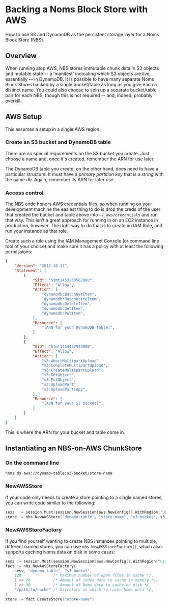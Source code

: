 # Backing a Noms Block Store with AWS

How to use S3 and DynamoDB as the persistent storage layer for a Noms Block Store (NBS).

## Overview

When running atop AWS, NBS stores immutable chunk data in S3 objects and mutable state -- a 'manifest' indicating which S3 objects are live, essentially -- in DynamoDB. It is possible to have many separate Noms Block Stores backed by a single bucket/table as long as you give each a distinct name. You could also choose to spin up a separate bucket/table pair for each NBS, though this is not required -- and, indeed, probably overkill.

## AWS Setup

This assumes a setup in a single AWS region.

### Create an S3 bucket and DynamoDB table

There are no special requirements on the S3 bucket you create. Just choose a name and, once it's created, remember the ARN for use later.

The DynamoDB table you create, on the other hand, does need to have a particular structure. It must have a *primary partition key* that is a *string* with the name *db*. Again, remember its ARN for later use.

### Access control

The NBS code honors AWS credentials files, so when running on your development machine the easiest thing to do is drop the creds of the user that created the bucket and table above into `~/.aws/credentials` and run that way. This isn't a great approach for running in on an EC2 instance in production, however. The right way to do that is to create an IAM Role, and run your instance as that role.

Create such a role using the IAM Management Console (or command line tool of your choice) and make sure it has a policy with at least the following permissions:

```json
{
    "Version": "2012-10-17",
    "Statement": [
        {
            "Sid": "Stmt1453230562000",
            "Effect": "Allow",
            "Action": [
                "dynamodb:BatchGetItem",
                "dynamodb:BatchWriteItem",
                "dynamodb:DeleteItem",
                "dynamodb:GetItem",
                "dynamodb:PutItem",
            ],
            "Resource": [
                "[ARN for your DynamoDB table]",
            ]
        },
        {
            "Sid": "Stmt1454457944000",
            "Effect": "Allow",
            "Action": [
                "s3:AbortMultipartUpload"
                "s3:CompleteMultipartUpload",
                "s3:CreateMultipartUpload",
                "s3:GetObject",
                "s3:PutObject",
                "s3:UploadPart",
                "s3:UploadPartCopy",
            ],
            "Resource": [
                "[ARN for your S3 bucket]",
            ]
        }
    ]
}
```

This is where the ARN for your bucket and table come in.

## Instantiating an NBS-on-AWS ChunkStore

### On the command line

```shell
noms ds aws://dynamo-table:s3-bucket/store-name
```

### NewAWSStore

If your code only needs to create a store pointing to a single named stores, you can write code similar to the following:

```go
sess  := session.Must(session.NewSession(aws.NewConfig().WithRegion("us-west-2")))
store := nbs.NewAWSStore("dynamo-table", "store-name", "s3-bucket", s3.New(sess), dynamodb.New(sess), 1<<28))
```

### NewAWSStoreFactory

If you find yourself wanting to create NBS instances pointing to multiple, different named stores, you can use `nbs.NewAWSStoreFactory()`, which also supports caching Noms data on disk in some cases:

```go
sess := session.Must(session.NewSession(aws.NewConfig().WithRegion("us-west-2")))
fact := nbs.NewAWSStoreFactory(
    sess, "dynamo-table", "s3-bucket",
    128              /* Maximum number of open files in cache */,
    1 << 28          /* Amount of index data to cache in memory */,
    1 << 30          /* Amount of Noms data to cache on disk */,
    "/path/to/cache" /* Directory in which to cache Noms data */,
)
store := fact.CreateStore("store-name")
```

